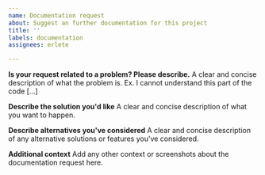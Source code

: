 ```yaml
---
name: Documentation request
about: Suggest an further documentation for this project
title: ''
labels: documentation
assignees: erlete

---
```


**Is your request related to a problem? Please describe.**
A clear and concise description of what the problem is. Ex. I cannot understand this part of the code [...]

**Describe the solution you'd like**
A clear and concise description of what you want to happen.

**Describe alternatives you've considered**
A clear and concise description of any alternative solutions or features you've considered.

**Additional context**
Add any other context or screenshots about the documentation request here.
